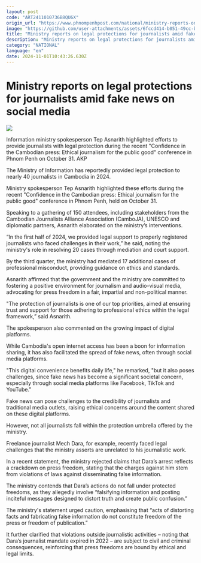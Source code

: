 ```yaml
---
layout: post
code: "ART2411010736B8QU6X"
origin_url: "https://www.phnompenhpost.com/national/ministry-reports-on-legal-protections-for-journalists-amid-fake-news-on-social-media"
image: "https://github.com/user-attachments/assets/6fccd414-b051-49cc-b71d-9629f0f1b786"
title: "Ministry reports on legal protections for journalists amid fake news on social media"
description: "​​Ministry reports on legal protections for journalists amid fake news on social media​"
category: "NATIONAL"
language: "en"
date: 2024-11-01T10:43:26.630Z
---
```


# Ministry reports on legal protections for journalists amid fake news on social media

![](https://github.com/user-attachments/assets/1216f83c-635a-4332-9642-16d43f0a6016)

Information ministry spokesperson Tep Asnarith highlighted efforts to provide journalists with legal protection during the recent "Confidence in the Cambodian press: Ethical journalism for the public good" conference in Phnom Penh on October 31. AKP

The Ministry of Information has reportedly provided legal protection to nearly 40 journalists in Cambodia in 2024. 

Ministry spokesperson Tep Asnarith highlighted these efforts during the recent "Confidence in the Cambodian press: Ethical journalism for the public good" conference in Phnom Penh, held on October 31.

Speaking to a gathering of 150 attendees, including stakeholders from the Cambodian Journalists Alliance Association (CamboJA), UNESCO and diplomatic partners, Asnarith elaborated on the ministry’s interventions. 

“In the first half of 2024, we provided legal support to properly registered journalists who faced challenges in their work,” he said, noting the ministry's role in resolving 20 cases through mediation and court support. 

By the third quarter, the ministry had mediated 17 additional cases of professional misconduct, providing guidance on ethics and standards.

Asnarith affirmed that the government and the ministry are committed to fostering a positive environment for journalism and audio-visual media, advocating for press freedom in a fair, impartial and non-political manner.

"The protection of journalists is one of our top priorities, aimed at ensuring trust and support for those adhering to professional ethics within the legal framework,” said Asnarith.

The spokesperson also commented on the growing impact of digital platforms. 

While Cambodia's open internet access has been a boon for information sharing, it has also facilitated the spread of fake news, often through social media platforms. 

"This digital convenience benefits daily life," he remarked, "but it also poses challenges, since fake news has become a significant societal concern, especially through social media platforms like Facebook, TikTok and YouTube."

Fake news can pose challenges to the credibility of journalists and traditional media outlets, raising ethical concerns around the content shared on these digital platforms.

However, not all journalists fall within the protection umbrella offered by the ministry. 

Freelance journalist Mech Dara, for example, recently faced legal challenges that the ministry asserts are unrelated to his journalistic work. 

In a recent statement, the ministry rejected claims that Dara’s arrest reflects a crackdown on press freedom, stating that the charges against him stem from violations of laws against disseminating false information. 

The ministry contends that Dara’s actions do not fall under protected freedoms, as they allegedly involve “falsifying information and posting inciteful messages designed to distort truth and create public confusion.”

The ministry's statement urged caution, emphasising that “acts of distorting facts and fabricating false information do not constitute freedom of the press or freedom of publication.” 

It further clarified that violations outside journalistic activities – noting that Dara’s journalist mandate expired in 2022 – are subject to civil and criminal consequences, reinforcing that press freedoms are bound by ethical and legal limits.